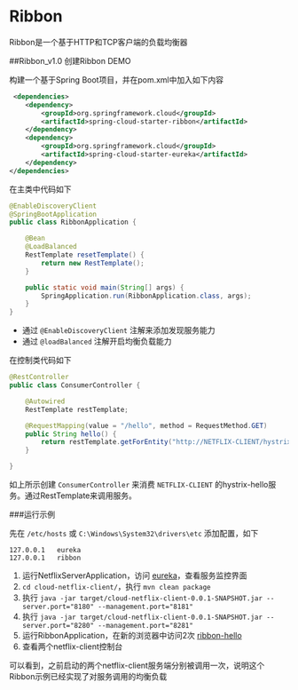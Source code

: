 # Ribbon

Ribbon是一个基于HTTP和TCP客户端的负载均衡器

##Ribbon_v1.0 创建Ribbon DEMO

构建一个基于Spring Boot项目，并在pom.xml中加入如下内容

```xml
 <dependencies>
    <dependency>
        <groupId>org.springframework.cloud</groupId>
        <artifactId>spring-cloud-starter-ribbon</artifactId>
    </dependency>
    <dependency>
        <groupId>org.springframework.cloud</groupId>
        <artifactId>spring-cloud-starter-eureka</artifactId>
    </dependency>
</dependencies>
```

在主类中代码如下

```java
@EnableDiscoveryClient
@SpringBootApplication
public class RibbonApplication {

    @Bean
    @LoadBalanced
    RestTemplate resetTemplate() {
        return new RestTemplate();
    }

    public static void main(String[] args) {
        SpringApplication.run(RibbonApplication.class, args);
    }
}
```

+ 通过 `@EnableDiscoveryClient` 注解来添加发现服务能力
+ 通过 `@loadBalanced` 注解开启均衡负载能力

在控制类代码如下

```java
@RestController
public class ConsumerController {

    @Autowired
    RestTemplate restTemplate;

    @RequestMapping(value = "/hello", method = RequestMethod.GET)
    public String hello() {
        return restTemplate.getForEntity("http://NETFLIX-CLIENT/hystrix-hello", String.class).getBody();
    }

}
```
如上所示创建 `ConsumerController` 来消费 `NETFLIX-CLIENT` 的hystrix-hello服务。通过RestTemplate来调用服务。

###运行示例

先在 `/etc/hosts` 或 `C:\Windows\System32\drivers\etc` 添加配置，如下

```text
127.0.0.1	eureka
127.0.0.1	ribbon
```

1. 运行NetflixServerApplication，访问 [eureka](http://eureka:8761)，查看服务监控界面
1. `cd cloud-netflix-client/`，执行 `mvn clean package`
1. 执行 `java -jar target/cloud-netflix-client-0.0.1-SNAPSHOT.jar --server.port="8180" --management.port="8181"`
1. 执行 `java -jar target/cloud-netflix-client-0.0.1-SNAPSHOT.jar --server.port="8280" --management.port="8281"`
1. 运行RibbonApplication，在新的浏览器中访问2次 [ribbon-hello](http://ribbon:3333/hello) 
1. 查看两个netflix-client控制台

可以看到，之前启动的两个netflix-client服务端分别被调用一次，说明这个Ribbon示例已经实现了对服务调用的均衡负载

